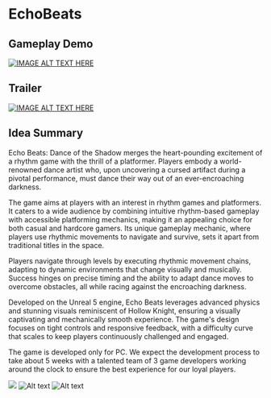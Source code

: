 # EchoBeats

## Gameplay Demo
[![IMAGE ALT TEXT HERE](https://img.youtube.com/vi/gXZLn1zZV1s/0.jpg)](https://www.youtube.com/watch?v=gXZLn1zZV1s)

## Trailer
[![IMAGE ALT TEXT HERE](https://img.youtube.com/vi/PK0cHtq40xo/0.jpg)](https://www.youtube.com/watch?v=PK0cHtq40xo)

## Idea Summary
Echo Beats: Dance of the Shadow merges the heart-pounding excitement of a rhythm game with the thrill of a platformer. Players embody a world-renowned dance artist who, upon uncovering a cursed artifact during a pivotal performance, must dance their way out of an ever-encroaching darkness.

The game aims at players with an interest in rhythm games and platformers. It caters to a wide audience by combining intuitive rhythm-based gameplay with accessible platforming mechanics, making it an appealing choice for both casual and hardcore gamers. Its unique gameplay mechanic, where players use rhythmic movements to navigate and survive, sets it apart from traditional titles in the space.

Players navigate through levels by executing rhythmic movement chains, adapting to dynamic environments that change visually and musically. Success hinges on precise timing and the ability to adapt dance moves to overcome obstacles, all while racing against the encroaching darkness.

Developed on the Unreal 5 engine, Echo Beats leverages advanced physics and stunning visuals reminiscent of Hollow Knight, ensuring a visually captivating and mechanically smooth experience. The game's design focuses on tight controls and responsive feedback, with a difficulty curve that scales to keep players continuously challenged and engaged.

The game is developed only for PC. We expect the development process to take about 5 weeks
with a talented team of 3 game developers working around the clock to ensure the best experience for our loyal players.

![](Screenshots/p1.png)
![Alt text](./Scrennshots/p2.png)
![Alt text](./Scrennshots/p3.png)
